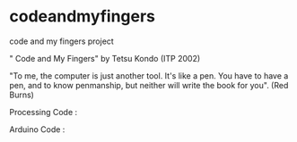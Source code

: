 # codeandmyfingers
code and my fingers project

 " Code and My Fingers"  by Tetsu Kondo (ITP 2002)
 
 "To me, the computer is just another tool. It's like a pen. You have to have a pen, and to know penmanship,
 but neither will write the book for you". (Red Burns)


Processing Code : 

Arduino Code : 

